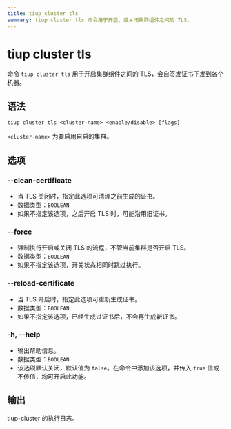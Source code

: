 ```yaml
---
title: tiup cluster tls
summary: tiup cluster tls 命令用于开启、或关闭集群组件之间的 TLS。
---
```


# tiup cluster tls

命令 `tiup cluster tls` 用于开启集群组件之间的 TLS，会自签发证书下发到各个机器。

## 语法

```shell
tiup cluster tls <cluster-name> <enable/disable> [flags]
```

`<cluster-name>` 为要启用自启的集群。

## 选项

### --clean-certificate

- 当 TLS 关闭时，指定此选项可清理之前生成的证书。
- 数据类型：`BOOLEAN`
- 如果不指定该选项，之后开启 TLS 时，可能沿用旧证书。

### --force

- 强制执行开启或关闭 TLS 的流程，不管当前集群是否开启 TLS。
- 数据类型：`BOOLEAN`
- 如果不指定该选项，开关状态相同时跳过执行。

### --reload-certificate

- 当 TLS 开启时，指定此选项可重新生成证书。
- 数据类型：`BOOLEAN`
- 如果不指定该选项，已经生成过证书后，不会再生成新证书。

### -h, --help

- 输出帮助信息。
- 数据类型：`BOOLEAN`
- 该选项默认关闭，默认值为 `false`。在命令中添加该选项，并传入 `true` 值或不传值，均可开启此功能。

## 输出

tiup-cluster 的执行日志。
